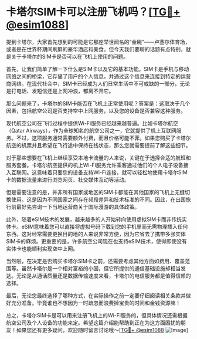 # 卡塔尔SIM卡可以注册飞机吗？[[TG💪+ @esim1088](https://t.me/s/esim1088)]

提到卡塔尔，大家首先想到的可能是它那座举世闻名的“金碗”——卢塞尔体育场，或者是在世界杯期间刷屏的豪华酒店和美食。但今天我们要聊的话题有点特别，就是关于卡塔尔的SIM卡是否可以在飞机上使用的问题。

首先，让我们简单了解一下什么是SIM卡以及它的基本功能。SIM卡是手机与移动网络之间的桥梁，它存储了用户的个人信息，并通过这个信息来连接到特定的运营商网络。在现代社会中，SIM卡已经成为人们日常生活中不可或缺的一部分，无论是打电话、发短信还是上网冲浪，都离不开它。

那么问题来了，卡塔尔的SIM卡能否在飞机上正常使用呢？答案是：这取决于几个因素，包括航空公司是否支持空中上网服务，以及您的设备是否兼容这种服务。

现代航空公司在飞行过程中提供Wi-Fi服务已经越来越普遍。比如卡塔尔航空（Qatar Airways），作为全球知名的航空公司之一，它就提供了机上互联网服务。不过，这项服务通常需要额外付费，而且价格可能不菲。如果您购买了卡塔尔航空的机票并且希望在飞行途中保持在线状态，那么您就需要提前了解这些细节。

对于那些想要在飞机上继续享受本地卡流量的人来说，关键在于选择合适的航班和服务套餐。卡塔尔航空提供的机上Wi-Fi服务允许乘客通过他们的个人电子设备接入互联网。这意味着只要您的设备支持Wi-Fi连接，就可以轻松地使用卡塔尔SIM卡的数据流量来进行浏览网页、社交媒体互动等活动。

但是需要注意的是，并非所有国家或地区的SIM卡都能在其他国家的飞机上无缝切换使用。这是因为不同国家之间存在频段差异和技术标准的不同。因此，在出国旅行前最好先咨询一下当地运营商关于国际漫游的具体政策。

此外，随着eSIM技术的发展，越来越多的人开始转向使用虚拟SIM卡而非传统实体卡。eSIM意味着您可以直接将虚拟号码下载到您的手机里而无需物理插入任何东西。这对经常需要更换目的地的人来说非常方便，因为它省去了携带多张实体SIM卡的麻烦。更重要的是，许多航空公司现在也支持eSIM技术，使得即使没有实体卡也能顺利实现空中上网。

当然啦，在决定是否购买卡塔尔SIM卡之前，还需要考虑其他方面如费用、覆盖范围等。虽然卡塔尔是一个相对富裕的小国，但它所提供的通信基础设施却相当发达。无论是从通话质量还是数据传输速度来看，卡塔尔的电信服务都是值得信赖的选择。

最后，无论您最终选择了哪种方式，在实际操作之前一定要仔细阅读相关条款并做好充分准备。毕竟谁也不想因为一时疏忽而浪费掉宝贵的时间和金钱资源嘛！

总之，卡塔尔SIM卡是可以用来注册飞机上的Wi-Fi服务的，但具体情况还需根据航空公司及个人设备的功能来定。希望这篇介绍能帮助到正在为这方面困扰的朋友！如果您还有更多疑问，欢迎随时留言讨论哦～[[TG💪+ @esim1088](https://t.me/s/esim1088) ![Image](https://i.postimg.cc/4NQfJmqS/Snipaste-2025-05-13-00-14-12.png)]